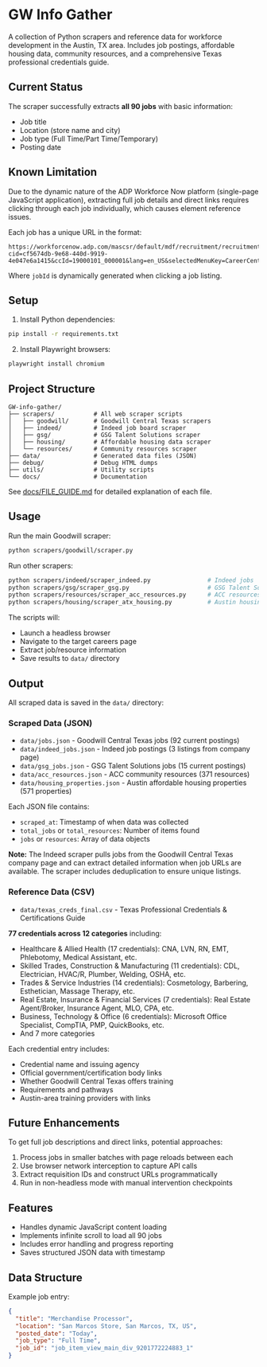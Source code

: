 # GW Info Gather

A collection of Python scrapers and reference data for workforce development in the Austin, TX area. Includes job postings, affordable housing data, community resources, and a comprehensive Texas professional credentials guide.

## Current Status

The scraper successfully extracts **all 90 jobs** with basic information:
- Job title
- Location (store name and city)
- Job type (Full Time/Part Time/Temporary)
- Posting date

## Known Limitation

Due to the dynamic nature of the ADP Workforce Now platform (single-page JavaScript application), extracting full job details and direct links requires clicking through each job individually, which causes element reference issues.

Each job has a unique URL in the format:
```
https://workforcenow.adp.com/mascsr/default/mdf/recruitment/recruitment.html?cid=cf5674db-9e68-440d-9919-4e047e6a1415&ccId=19000101_000001&lang=en_US&selectedMenuKey=CareerCenter&jobId=XXXXXX
```

Where `jobId` is dynamically generated when clicking a job listing.

## Setup

1. Install Python dependencies:
```bash
pip install -r requirements.txt
```

2. Install Playwright browsers:
```bash
playwright install chromium
```

## Project Structure

```
GW-info-gather/
├── scrapers/           # All web scraper scripts
│   ├── goodwill/       # Goodwill Central Texas scrapers
│   ├── indeed/         # Indeed job board scraper
│   ├── gsg/            # GSG Talent Solutions scraper
│   ├── housing/        # Affordable housing data scraper
│   └── resources/      # Community resources scraper
├── data/               # Generated data files (JSON)
├── debug/              # Debug HTML dumps
├── utils/              # Utility scripts
└── docs/               # Documentation
```

See [docs/FILE_GUIDE.md](docs/FILE_GUIDE.md) for detailed explanation of each file.

## Usage

Run the main Goodwill scraper:
```bash
python scrapers/goodwill/scraper.py
```

Run other scrapers:
```bash
python scrapers/indeed/scraper_indeed.py                # Indeed jobs
python scrapers/gsg/scraper_gsg.py                      # GSG Talent Solutions
python scrapers/resources/scraper_acc_resources.py      # ACC resources
python scrapers/housing/scraper_atx_housing.py          # Austin housing (571 properties)
```

The scripts will:
- Launch a headless browser
- Navigate to the target careers page
- Extract job/resource information
- Save results to `data/` directory

## Output

All scraped data is saved in the `data/` directory:

### Scraped Data (JSON)
- `data/jobs.json` - Goodwill Central Texas jobs (92 current postings)
- `data/indeed_jobs.json` - Indeed job postings (3 listings from company page)
- `data/gsg_jobs.json` - GSG Talent Solutions jobs (15 current postings)
- `data/acc_resources.json` - ACC community resources (371 resources)
- `data/housing_properties.json` - Austin affordable housing properties (571 properties)

Each JSON file contains:
- `scraped_at`: Timestamp of when data was collected
- `total_jobs` or `total_resources`: Number of items found
- `jobs` or `resources`: Array of data objects

**Note:** The Indeed scraper pulls jobs from the Goodwill Central Texas company page and can extract detailed information when job URLs are available. The scraper includes deduplication to ensure unique listings.

### Reference Data (CSV)
- `data/texas_creds_final.csv` - Texas Professional Credentials & Certifications Guide

**77 credentials across 12 categories** including:
- Healthcare & Allied Health (17 credentials): CNA, LVN, RN, EMT, Phlebotomy, Medical Assistant, etc.
- Skilled Trades, Construction & Manufacturing (11 credentials): CDL, Electrician, HVAC/R, Plumber, Welding, OSHA, etc.
- Trades & Service Industries (14 credentials): Cosmetology, Barbering, Esthetician, Massage Therapy, etc.
- Real Estate, Insurance & Financial Services (7 credentials): Real Estate Agent/Broker, Insurance Agent, MLO, CPA, etc.
- Business, Technology & Office (6 credentials): Microsoft Office Specialist, CompTIA, PMP, QuickBooks, etc.
- And 7 more categories

Each credential entry includes:
- Credential name and issuing agency
- Official government/certification body links
- Whether Goodwill Central Texas offers training
- Requirements and pathways
- Austin-area training providers with links

## Future Enhancements

To get full job descriptions and direct links, potential approaches:
1. Process jobs in smaller batches with page reloads between each
2. Use browser network interception to capture API calls
3. Extract requisition IDs and construct URLs programmatically
4. Run in non-headless mode with manual intervention checkpoints

## Features

- Handles dynamic JavaScript content loading
- Implements infinite scroll to load all 90 jobs
- Includes error handling and progress reporting
- Saves structured JSON data with timestamp

## Data Structure

Example job entry:
```json
{
  "title": "Merchandise Processor",
  "location": "San Marcos Store, San Marcos, TX, US",
  "posted_date": "Today",
  "job_type": "Full Time",
  "job_id": "job_item_view_main_div_9201772224883_1"
}
```
